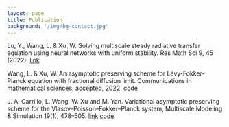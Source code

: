 ```yaml
---
layout: page
title: Publication
background: '/img/bg-contact.jpg'
---
```


Lu, Y., Wang, L. & Xu, W. Solving multiscale steady radiative transfer equation using neural networks with uniform stability. Res Math Sci 9, 45 (2022). [link](https://doi.org/10.1007/s40687-022-00345-z)

Wang, L. & Xu, W. An asymptotic preserving scheme for Lévy-Fokker-Planck equation with fractional diffusion limit. Communications in mathematical sciences, accepted, 2022. [code]([https://github.com/woodssss/AP-scheme-for-VPFP](https://github.com/woodssss/AP-scheme-for-LFP-equation))

J. A. Carrillo, L. Wang, W. Xu and M. Yan. Variational asymptotic preserving scheme for the Vlasov–Poisson–Fokker–Planck system, Multiscale Modeling & Simulation 19(1), 478–505. [link](https://doi.org/10.1137/20M1350431) [code](https://github.com/woodssss/AP-scheme-for-VPFP)
